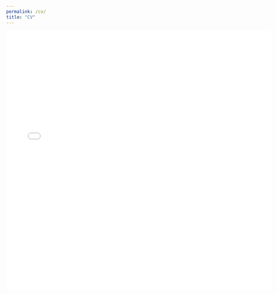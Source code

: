 ```yaml
---
permalink: /cv/
title: "CV"
---
```


<iframe src="/assets/docs/CV.pdf" style="width:718px; height:700px;" frameborder="0"></iframe>
